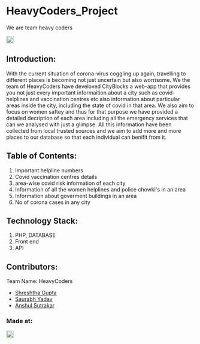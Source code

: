 # HeavyCoders_Project
We are team heavy coders


<a href="https://hack36.com"> <img src="http://bit.ly/BuiltAtHack36" height=20px> </a>


## Introduction:
With the current situation of corona-virus coggling up again, travelling to different places is becoming not just uncertain but also worrisome. We the team of HeavyCoders have develoved CityBlocks a web-app that provides you not just every important informaition about a city such as covid-helplines and vaccination centres etc also information about particular areas inside the city, including the state of covid in that area. We also aim to focus on women saftey and thus for that purpose we have provided a detailed decription of each area including all the emergency services that can we analysed with just a glimpse. All this information have been collected from local trusted sources and we aim to add more and more places to our database so that each individual can benifit from it. 
  
## Table of Contents:
1) Important helpline numbers
2) Covid vaccination centres details
3) area-wise covid risk information of each city
4) Information of all the women helplines and police chowki's in an area
5) Information about goverment buildings in an area
6) No of corona cases in any city

## Technology Stack:
  1) PHP, DATABASE
  2) Front end 
  3) API
  

## Contributors:

Team Name: HeavyCoders

* [Shreshtha Gupta](https://github.com/shrey-101)
* [Saurabh Yadav](https://github.com/sy425191)
* [Anshul Sutrakar](https://github.com/AnshulSutrakar)


### Made at:
<a href="https://hack36.com"> <img src="http://bit.ly/BuiltAtHack36" height=20px> </a>
